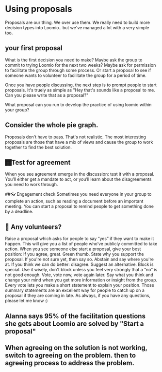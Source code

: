 # Using proposals
Proposals are our thing. We over use them. We really need to build more decision types into Loomio.. but we've managed a lot with a very simple too.

## your first proposal
What is the first decision you need to make? Maybe ask the group to commit to trying Loomio for the next two weeks? Maybe ask for permission to facilitate the group through some process. Or start a proposal to see if someone wants to volunteer to facilitate the group for a period of time.

Once you have people discussing, the next step is to prompt people to start proposals. It's truely as simple as "Hey that's sounds like a proposal to me. Can you please write that as a proposal?"

What proposal can you run to develop the practice of using loomio within your group?

## Consider the whole pie graph.
Proposals don't have to pass. That's not realistic. The most interesting proposals are those that have a mix of views and cause the group to work together to find the best solution.

<!-- Proposals have
## Find volunteers to address a problem and report back to the group.
Anyone can raise a proposal, and they give your group members an opportunity to have their say about a specific course of action.
Here are some ways proposals can be used: -->

## 🏾Test for agreement
​When you see agreement emerge in the discussion: test it with a proposal. You’ll either get a mandate to act, or you’ll learn about the disagreements you need to work through.

##👓 Engagement check
Sometimes you need everyone in your group to complete an action, such as reading a document before an important meeting. You can start a proposal to remind people to get something done by a deadline.

## 🚀 Any volunteers?
Raise a proposal which asks for people to say “yes” if they want to make it happen. This will give you a list of people who’ve publicly committed to take action.
When you see someone else start a proposal, give your best position:
If you agree, great. Green thumb. State why you support the proposal.
If you're not sure yet, then say so. Abstain and say where you're at.
If you think we can do better: disagree. Suggest an alternative.
Block is special. Use it wisely, don't block unless you feel very strongly that a “no” is not good enough.
Vote, vote now, vote again later. Say what you think and change your mind when you get more information or insight from the group.
Every vote lets you make a short statement to explain your position. Those summary statements are an excellent way for people to catch up on a proposal if they are coming in late.
As always, if you have any questions, please let me know :)


## Alanna says 95% of the facilitation questions she gets about Loomio are solved by "Start a proposal"

## When agreeing on the solution is not working, switch to agreeing on the problem. then to agreeing process to address the problem.
